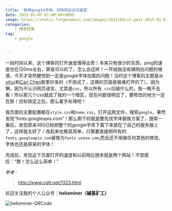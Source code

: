 ```yaml
---
title: '替换google字体，加快网站访问速度'
date: 2015-01-07 01:00:00+0800
image: https://static.fungenomics.com/images/2021/03/st.post.2015-01-07-font-face.png
categories:
    - 博客搭建
tag:
    - google


---
```




一段时间以来，这个博客的打开速度慢得出奇！本来只有很少的东西，ping的速度也在120ms左右，算是可以的了，怎么会这样！一开始我没有搞明白问题的根源。今天才突然醒悟到一定是google字体加载的问题！当时这个博客的主题是从[yihui](http://yihui.name/)和[Carl Chen](http://webfrogs.me/)那里抄来的（不用试了，这俩的页面是极难打开的了），因为懒，因为不认识网页语言，尤其是`css`，所以所有`.css`后缀什么的，我一概不去看！所以那几个css就成了我的一个暗区，现在问题很明显了，要修改的地方一定在那！目标锁定之后，那么着手处理吧！

我页面的主要配置都在`style.css`和`home.css`，打开这两文件，搜索`google`，果然发现“fonts.googleapis.com”！那么剩下的就是要先找字体替换方案了，搜索一番后，发现原来360已经把整个的google字库下载下来放在了自己的服务器上了，这样就太好了！改起来也极其简单，只需要直接把所有的`fonts.googleapis.com`替换为`fonts.useso.com`,而且还不用做任何其他的修改，字体也还是原来的字体！

完成后，发现这下页面打开的速度和以前相比根本就是两个网站！不禁感叹：“靠！怎么这么简单！”

*参考 :*   

> <http://www.cgtt.net/1323.html>

欢迎关注我的个人公众号：**helixminer（碱基矿工）**

![helixminer-QRCode](https://static.fungenomics.com/images/2021/03/helixminer-mid-red-20210327223655692-20210327223725006.png)
